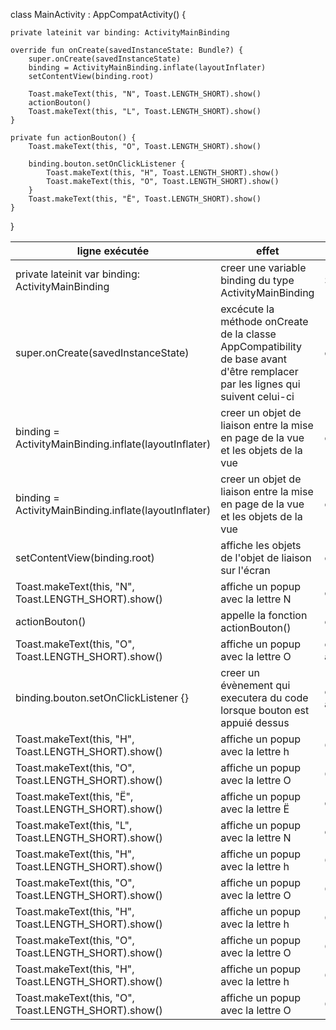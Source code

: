class MainActivity : AppCompatActivity() {

    private lateinit var binding: ActivityMainBinding

    override fun onCreate(savedInstanceState: Bundle?) {
        super.onCreate(savedInstanceState)
        binding = ActivityMainBinding.inflate(layoutInflater)
        setContentView(binding.root)

        Toast.makeText(this, "N", Toast.LENGTH_SHORT).show()
        actionBouton()
        Toast.makeText(this, "L", Toast.LENGTH_SHORT).show()
    }

    private fun actionBouton() {
        Toast.makeText(this, "O", Toast.LENGTH_SHORT).show()
        
        binding.bouton.setOnClickListener {
            Toast.makeText(this, "H", Toast.LENGTH_SHORT).show()
            Toast.makeText(this, "O", Toast.LENGTH_SHORT).show()
        }
        Toast.makeText(this, "Ë", Toast.LENGTH_SHORT).show()
    }
}


| ligne exécutée | effet                             | Stack |
|-----------------|-----------------------------------| -------------------- |
| private lateinit var binding: ActivityMainBinding       | creer une variable binding du type ActivityMainBinding                             |  Start |
| super.onCreate(savedInstanceState)       | excécute la méthode onCreate de la classe AppCompatibility de base avant d'être remplacer par les lignes qui suivent celui-ci                     | onCreate |
| binding = ActivityMainBinding.inflate(layoutInflater) | creer un objet de liaison entre la mise en page de la vue et les objets de la vue | onCreate |
| binding = ActivityMainBinding.inflate(layoutInflater) | creer un objet de liaison entre la mise en page de la vue et les objets de la vue | onCreate |
| setContentView(binding.root) | affiche les objets de l'objet de liaison sur l'écran  | onCreate |
| Toast.makeText(this, "N", Toast.LENGTH_SHORT).show() | affiche un popup avec la lettre N  | onCreate |
| actionBouton() | appelle la fonction actionBouton() | onCreate |
| Toast.makeText(this, "O", Toast.LENGTH_SHORT).show() | affiche un popup avec la lettre O  | onCreate <br> **actionBouton** |
| binding.bouton.setOnClickListener {} | creer un évènement qui executera du code lorsque bouton est appuié dessus  | onCreate <br> **actionBouton** |
| Toast.makeText(this, "H", Toast.LENGTH_SHORT).show() | affiche un popup avec la lettre h | OnClick |
| Toast.makeText(this, "O", Toast.LENGTH_SHORT).show() | affiche un popup avec la lettre O | OnClick |
| Toast.makeText(this, "Ë", Toast.LENGTH_SHORT).show() | affiche un popup avec la lettre Ë  | onCreate |
| Toast.makeText(this, "L", Toast.LENGTH_SHORT).show() | affiche un popup avec la lettre N  | onCreate |
| Toast.makeText(this, "H", Toast.LENGTH_SHORT).show() | affiche un popup avec la lettre h | OnClick |
| Toast.makeText(this, "O", Toast.LENGTH_SHORT).show() | affiche un popup avec la lettre O | OnClick |
| Toast.makeText(this, "H", Toast.LENGTH_SHORT).show() | affiche un popup avec la lettre h | OnClick |
| Toast.makeText(this, "O", Toast.LENGTH_SHORT).show() | affiche un popup avec la lettre O | OnClick |
| Toast.makeText(this, "H", Toast.LENGTH_SHORT).show() | affiche un popup avec la lettre h | OnClick |
| Toast.makeText(this, "O", Toast.LENGTH_SHORT).show() | affiche un popup avec la lettre O | OnClick |
